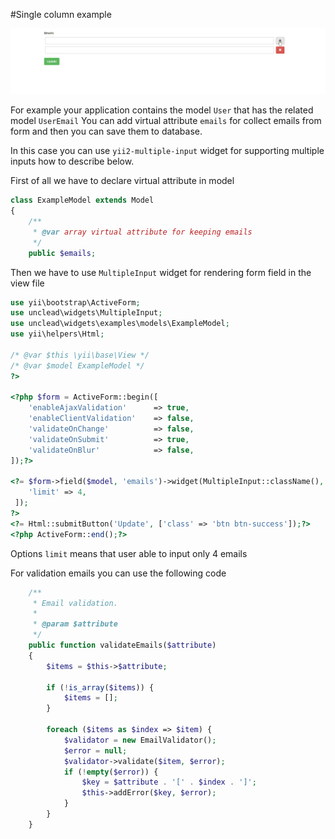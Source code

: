 #Single column example

![Single column example](./images/single-column.gif?raw=true)

For example your application contains the model `User` that has the related model `UserEmail` 
You can add virtual attribute `emails` for collect emails from form and then you can save them to database. 

In this case you can use `yii2-multiple-input` widget for supporting multiple inputs how to describe below.

First of all we have to declare virtual attribute in model

```php
class ExampleModel extends Model
{
    /**
     * @var array virtual attribute for keeping emails
     */
    public $emails;
```

Then we have to use `MultipleInput` widget for rendering form field in the view file

```php
use yii\bootstrap\ActiveForm;
use unclead\widgets\MultipleInput;
use unclead\widgets\examples\models\ExampleModel;
use yii\helpers\Html;

/* @var $this \yii\base\View */
/* @var $model ExampleModel */
?>

<?php $form = ActiveForm::begin([
    'enableAjaxValidation'      => true,
    'enableClientValidation'    => false,
    'validateOnChange'          => false,
    'validateOnSubmit'          => true,
    'validateOnBlur'            => false,
]);?>

<?= $form->field($model, 'emails')->widget(MultipleInput::className(), [
    'limit' => 4,
 ]);
?>
<?= Html::submitButton('Update', ['class' => 'btn btn-success']);?>
<?php ActiveForm::end();?>
```

Options `limit` means that user able to input only 4 emails

For validation emails you can use the following code

```php
    /**
     * Email validation.
     *
     * @param $attribute
     */
    public function validateEmails($attribute)
    {
        $items = $this->$attribute;

        if (!is_array($items)) {
            $items = [];
        }

        foreach ($items as $index => $item) {
            $validator = new EmailValidator();
            $error = null;
            $validator->validate($item, $error);
            if (!empty($error)) {
                $key = $attribute . '[' . $index . ']';
                $this->addError($key, $error);
            }
        }
    }
```
